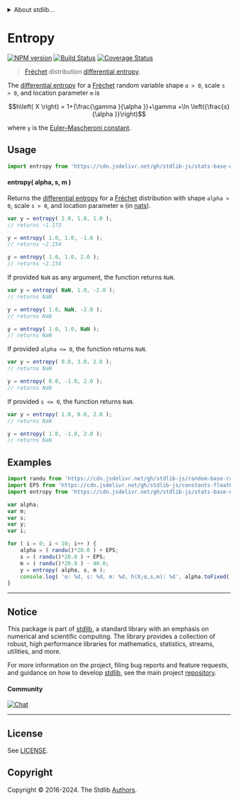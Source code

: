 <!--

@license Apache-2.0

Copyright (c) 2018 The Stdlib Authors.

Licensed under the Apache License, Version 2.0 (the "License");
you may not use this file except in compliance with the License.
You may obtain a copy of the License at

   http://www.apache.org/licenses/LICENSE-2.0

Unless required by applicable law or agreed to in writing, software
distributed under the License is distributed on an "AS IS" BASIS,
WITHOUT WARRANTIES OR CONDITIONS OF ANY KIND, either express or implied.
See the License for the specific language governing permissions and
limitations under the License.

-->


<details>
  <summary>
    About stdlib...
  </summary>
  <p>We believe in a future in which the web is a preferred environment for numerical computation. To help realize this future, we've built stdlib. stdlib is a standard library, with an emphasis on numerical and scientific computation, written in JavaScript (and C) for execution in browsers and in Node.js.</p>
  <p>The library is fully decomposable, being architected in such a way that you can swap out and mix and match APIs and functionality to cater to your exact preferences and use cases.</p>
  <p>When you use stdlib, you can be absolutely certain that you are using the most thorough, rigorous, well-written, studied, documented, tested, measured, and high-quality code out there.</p>
  <p>To join us in bringing numerical computing to the web, get started by checking us out on <a href="https://github.com/stdlib-js/stdlib">GitHub</a>, and please consider <a href="https://opencollective.com/stdlib">financially supporting stdlib</a>. We greatly appreciate your continued support!</p>
</details>

# Entropy

[![NPM version][npm-image]][npm-url] [![Build Status][test-image]][test-url] [![Coverage Status][coverage-image]][coverage-url] <!-- [![dependencies][dependencies-image]][dependencies-url] -->

> [Fréchet][frechet-distribution] distribution [differential entropy][entropy].

<!-- Section to include introductory text. Make sure to keep an empty line after the intro `section` element and another before the `/section` close. -->

<section class="intro">

The [differential entropy][entropy] for a [Fréchet][frechet-distribution] random variable shape `α > 0`, scale `s > 0`, and location parameter `m` is

<!-- <equation class="equation" label="eq:frechet_entropy" align="center" raw="h\left( X \right) = 1+{\frac{\gamma }{\alpha }}+\gamma +\ln \left({\frac{s}{\alpha }}\right)" alt="Differential entropy for a Fréchet distribution."> -->

```math
h\left( X \right) = 1+{\frac{\gamma }{\alpha }}+\gamma +\ln \left({\frac{s}{\alpha }}\right)
```

<!-- <div class="equation" align="center" data-raw-text="h\left( X \right) = 1+{\frac{\gamma }{\alpha }}+\gamma +\ln \left({\frac{s}{\alpha }}\right)" data-equation="eq:frechet_entropy">
    <img src="https://cdn.jsdelivr.net/gh/stdlib-js/stdlib@51534079fef45e990850102147e8945fb023d1d0/lib/node_modules/@stdlib/stats/base/dists/frechet/entropy/docs/img/equation_frechet_entropy.svg" alt="Differential entropy for a Fréchet distribution.">
    <br>
</div> -->

<!-- </equation> -->

where `γ` is the [Euler–Mascheroni constant][euler-mascheroni].

</section>

<!-- /.intro -->

<!-- Package usage documentation. -->



<section class="usage">

## Usage

```javascript
import entropy from 'https://cdn.jsdelivr.net/gh/stdlib-js/stats-base-dists-frechet-entropy@v0.2.2-deno/mod.js';
```

#### entropy( alpha, s, m )

Returns the [differential entropy][entropy] for a [Fréchet][frechet-distribution] distribution with shape `alpha > 0`, scale `s > 0`, and location parameter `m` (in [nats][nats]).

```javascript
var y = entropy( 2.0, 1.0, 1.0 );
// returns ~1.173

y = entropy( 1.0, 1.0, -1.0 );
// returns ~2.154

y = entropy( 1.0, 1.0, 2.0 );
// returns ~2.154
```

If provided `NaN` as any argument, the function returns `NaN`.

```javascript
var y = entropy( NaN, 1.0, -2.0 );
// returns NaN

y = entropy( 1.0, NaN, -2.0 );
// returns NaN

y = entropy( 1.0, 1.0, NaN );
// returns NaN
```

If provided `alpha <= 0`, the function returns `NaN`.

```javascript
var y = entropy( 0.0, 3.0, 2.0 );
// returns NaN

y = entropy( 0.0, -1.0, 2.0 );
// returns NaN
```

If provided `s <= 0`, the function returns `NaN`.

```javascript
var y = entropy( 1.0, 0.0, 2.0 );
// returns NaN

y = entropy( 1.0, -1.0, 2.0 );
// returns NaN
```

</section>

<!-- /.usage -->

<!-- Package usage notes. Make sure to keep an empty line after the `section` element and another before the `/section` close. -->

<section class="notes">

</section>

<!-- /.notes -->

<!-- Package usage examples. -->

<section class="examples">

## Examples

<!-- eslint no-undef: "error" -->

```javascript
import randu from 'https://cdn.jsdelivr.net/gh/stdlib-js/random-base-randu@deno/mod.js';
import EPS from 'https://cdn.jsdelivr.net/gh/stdlib-js/constants-float64-eps@deno/mod.js';
import entropy from 'https://cdn.jsdelivr.net/gh/stdlib-js/stats-base-dists-frechet-entropy@v0.2.2-deno/mod.js';

var alpha;
var m;
var s;
var y;
var i;

for ( i = 0; i < 10; i++ ) {
    alpha = ( randu()*20.0 ) + EPS;
    s = ( randu()*20.0 ) + EPS;
    m = ( randu()*20.0 ) - 40.0;
    y = entropy( alpha, s, m );
    console.log( 'α: %d, s: %d, m: %d, h(X;α,s,m): %d', alpha.toFixed( 4 ), s.toFixed( 4 ), m.toFixed( 4 ), y.toFixed( 4 ) );
}
```

</section>

<!-- /.examples -->

<!-- Section to include cited references. If references are included, add a horizontal rule *before* the section. Make sure to keep an empty line after the `section` element and another before the `/section` close. -->

<section class="references">

</section>

<!-- /.references -->

<!-- Section for related `stdlib` packages. Do not manually edit this section, as it is automatically populated. -->

<section class="related">

</section>

<!-- /.related -->

<!-- Section for all links. Make sure to keep an empty line after the `section` element and another before the `/section` close. -->


<section class="main-repo" >

* * *

## Notice

This package is part of [stdlib][stdlib], a standard library with an emphasis on numerical and scientific computing. The library provides a collection of robust, high performance libraries for mathematics, statistics, streams, utilities, and more.

For more information on the project, filing bug reports and feature requests, and guidance on how to develop [stdlib][stdlib], see the main project [repository][stdlib].

#### Community

[![Chat][chat-image]][chat-url]

---

## License

See [LICENSE][stdlib-license].


## Copyright

Copyright &copy; 2016-2024. The Stdlib [Authors][stdlib-authors].

</section>

<!-- /.stdlib -->

<!-- Section for all links. Make sure to keep an empty line after the `section` element and another before the `/section` close. -->

<section class="links">

[npm-image]: http://img.shields.io/npm/v/@stdlib/stats-base-dists-frechet-entropy.svg
[npm-url]: https://npmjs.org/package/@stdlib/stats-base-dists-frechet-entropy

[test-image]: https://github.com/stdlib-js/stats-base-dists-frechet-entropy/actions/workflows/test.yml/badge.svg?branch=v0.2.2
[test-url]: https://github.com/stdlib-js/stats-base-dists-frechet-entropy/actions/workflows/test.yml?query=branch:v0.2.2

[coverage-image]: https://img.shields.io/codecov/c/github/stdlib-js/stats-base-dists-frechet-entropy/main.svg
[coverage-url]: https://codecov.io/github/stdlib-js/stats-base-dists-frechet-entropy?branch=main

<!--

[dependencies-image]: https://img.shields.io/david/stdlib-js/stats-base-dists-frechet-entropy.svg
[dependencies-url]: https://david-dm.org/stdlib-js/stats-base-dists-frechet-entropy/main

-->

[chat-image]: https://img.shields.io/gitter/room/stdlib-js/stdlib.svg
[chat-url]: https://app.gitter.im/#/room/#stdlib-js_stdlib:gitter.im

[stdlib]: https://github.com/stdlib-js/stdlib

[stdlib-authors]: https://github.com/stdlib-js/stdlib/graphs/contributors

[umd]: https://github.com/umdjs/umd
[es-module]: https://developer.mozilla.org/en-US/docs/Web/JavaScript/Guide/Modules

[deno-url]: https://github.com/stdlib-js/stats-base-dists-frechet-entropy/tree/deno
[deno-readme]: https://github.com/stdlib-js/stats-base-dists-frechet-entropy/blob/deno/README.md
[umd-url]: https://github.com/stdlib-js/stats-base-dists-frechet-entropy/tree/umd
[umd-readme]: https://github.com/stdlib-js/stats-base-dists-frechet-entropy/blob/umd/README.md
[esm-url]: https://github.com/stdlib-js/stats-base-dists-frechet-entropy/tree/esm
[esm-readme]: https://github.com/stdlib-js/stats-base-dists-frechet-entropy/blob/esm/README.md
[branches-url]: https://github.com/stdlib-js/stats-base-dists-frechet-entropy/blob/main/branches.md

[stdlib-license]: https://raw.githubusercontent.com/stdlib-js/stats-base-dists-frechet-entropy/main/LICENSE

[euler-mascheroni]: https://en.wikipedia.org/wiki/Euler%E2%80%93Mascheroni_constant

[frechet-distribution]: https://en.wikipedia.org/wiki/Fr%C3%A9chet_distribution

[entropy]: https://en.wikipedia.org/wiki/Entropy_%28information_theory%29

[nats]: https://en.wikipedia.org/wiki/Nat_%28unit%29

</section>

<!-- /.links -->
